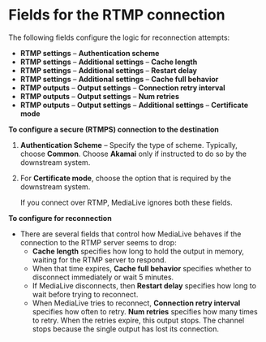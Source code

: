 # Fields for the RTMP connection<a name="rtmp-connection"></a>

The following fields configure the logic for reconnection attempts:
+ **RTMP settings** – **Authentication scheme**
+ **RTMP settings** – **Additional settings** – **Cache length**
+ **RTMP settings** – **Additional settings** – **Restart delay**
+ **RTMP settings** – **Additional settings** – **Cache full behavior**
+ **RTMP outputs** – **Output settings** – **Connection retry interval**
+ **RTMP outputs** – **Output settings** – **Num retries**
+ **RTMP outputs** – **Output settings** – **Additional settings** – **Certificate mode**

**To configure a secure \(RTMPS\) connection to the destination**

1. **Authentication Scheme** – Specify the type of scheme\. Typically, choose **Common**\. Choose **Akamai** only if instructed to do so by the downstream system\. 

1. For **Certificate mode**, choose the option that is required by the downstream system\. 

   If you connect over RTMP, MediaLive ignores both these fields\.

**To configure for reconnection**
+ There are several fields that control how MediaLive behaves if the connection to the RTMP server seems to drop:
  + **Cache length** specifies how long to hold the output in memory, waiting for the RTMP server to respond\.
  + When that time expires, **Cache full behavior** specifies whether to disconnect immediately or wait 5 minutes\.
  + If MediaLive disconnects, then **Restart delay** specifies how long to wait before trying to reconnect\.
  + When MediaLive tries to reconnect, **Connection retry interval** specifies how often to retry\. **Num retries** specifies how many times to retry\. When the retries expire, this output stops\. The channel stops because the single output has lost its connection\.
